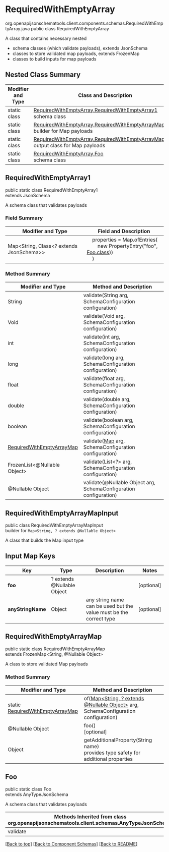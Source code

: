 # RequiredWithEmptyArray
org.openapijsonschematools.client.components.schemas.RequiredWithEmptyArray.java
public class RequiredWithEmptyArray

A class that contains necessary nested
- schema classes (which validate payloads), extends JsonSchema
- classes to store validated map payloads, extends FrozenMap
- classes to build inputs for map payloads

## Nested Class Summary
| Modifier and Type | Class and Description |
| ----------------- | ---------------------- |
| static class | [RequiredWithEmptyArray.RequiredWithEmptyArray1](#requiredwithemptyarray1)<br> schema class |
| static class | [RequiredWithEmptyArray.RequiredWithEmptyArrayMapInput](#requiredwithemptyarraymapinput)<br> builder for Map payloads |
| static class | [RequiredWithEmptyArray.RequiredWithEmptyArrayMap](#requiredwithemptyarraymap)<br> output class for Map payloads |
| static class | [RequiredWithEmptyArray.Foo](#foo)<br> schema class |

## RequiredWithEmptyArray1
public static class RequiredWithEmptyArray1<br>
extends JsonSchema

A schema class that validates payloads

### Field Summary
| Modifier and Type | Field and Description |
| ----------------- | ---------------------- |
| Map<String, Class<? extends JsonSchema>> | &nbsp;&nbsp;&nbsp;&nbsp;properties = Map.ofEntries(<br>&nbsp;&nbsp;&nbsp;&nbsp;&nbsp;&nbsp;&nbsp;&nbsp;new PropertyEntry("foo", [Foo.class](#foo)))<br>&nbsp;&nbsp;&nbsp;&nbsp;)<br> |

### Method Summary
| Modifier and Type | Method and Description |
| ----------------- | ---------------------- |
| String | validate(String arg, SchemaConfiguration configuration) |
| Void | validate(Void arg, SchemaConfiguration configuration) |
| int | validate(int arg, SchemaConfiguration configuration) |
| long | validate(long arg, SchemaConfiguration configuration) |
| float | validate(float arg, SchemaConfiguration configuration) |
| double | validate(double arg, SchemaConfiguration configuration) |
| boolean | validate(boolean arg, SchemaConfiguration configuration) |
| [RequiredWithEmptyArrayMap](#requiredwithemptyarraymap) | validate([Map<?, ?>](#requiredwithemptyarraymapinput) arg, SchemaConfiguration configuration) |
| FrozenList<@Nullable Object> | validate(List<?> arg, SchemaConfiguration configuration) |
| @Nullable Object | validate(@Nullable Object arg, SchemaConfiguration configuration) |
## RequiredWithEmptyArrayMapInput
public class RequiredWithEmptyArrayMapInput<br>
builder for `Map<String, ? extends @Nullable Object>`

A class that builds the Map input type

## Input Map Keys
| Key | Type |  Description | Notes |
| --- | ---- | ------------ | ----- |
| **foo** | ? extends @Nullable Object |  | [optional] |
| **anyStringName** | Object | any string name can be used but the value must be the correct type | [optional] |

## RequiredWithEmptyArrayMap
public static class RequiredWithEmptyArrayMap<br>
extends FrozenMap<String, @Nullable Object>

A class to store validated Map payloads

### Method Summary
| Modifier and Type | Method and Description |
| ----------------- | ---------------------- |
| static [RequiredWithEmptyArrayMap](#requiredwithemptyarraymap) | of([Map<String, ? extends @Nullable Object>](#requiredwithemptyarraymapinput) arg, SchemaConfiguration configuration) |
| @Nullable Object | foo()<br>[optional] |
| Object | getAdditionalProperty(String name)<br>provides type safety for additional properties |

## Foo
public static class Foo<br>
extends AnyTypeJsonSchema

A schema class that validates payloads

| Methods Inherited from class org.openapijsonschematools.client.schemas.AnyTypeJsonSchema |
| ------------------------------------------------------------------ |
| validate                                                           |

[[Back to top]](#top) [[Back to Component Schemas]](../../../README.md#Component-Schemas) [[Back to README]](../../../README.md)
